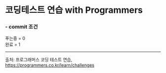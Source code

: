 # 코딩테스트 연습 with Programmers

### - commit 조건

푸는중 = 0  
완료 = 1  

---
출처: 프로그래머스 코딩 테스트 연습, https://programmers.co.kr/learn/challenges

